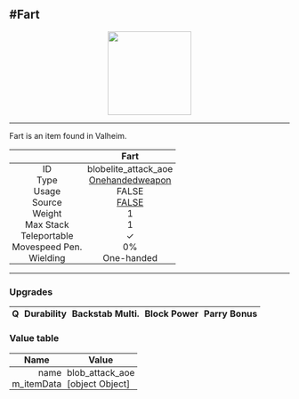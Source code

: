 <meta property="og:title" content="Fart - MoreValheim" /><meta property="og:type" content="website" /><meta property="og:image" content="/assets/fart.png" /><meta property="og:description" content="Fart is an item found in Valheim." /><meta name="theme-color" content="#546D78"><meta name="twitter:card" content="summary_large_image">
#Fart
-------------
<style>img {width:20px;}.tb {width:150px;display: block;margin-left: auto;margin-right: auto;}</style>

<style>.md-typeset table:not([class]) th:not([align]) {min-width:unset!important;}</style>
<style>td{padding:0em 0.3em!important;text-align:center!important;border-left:.05rem solid var(--md-default-fg-color--lightest)}</style>

<style>th{padding:0.1em 0.3em!important;text-align:center!important;font-weight:bold}</style>

<style>pre{text-align:right!important}</style>
<style>table tr td:first-child {border-left: 0;};</style>

<figure><img src="/assets/fart.png" class="tb" /><figcaption><small></small></figcaption></figure>

-------------

Fart is an item found in Valheim.

|        | Fart              |
| ----------- | ------------------------------------ |
| ID |blobelite_attack_aoe
| Type | [Onehandedweapon](../../types/onehandedweapon)
| Usage | FALSE<br>
| Source | [FALSE](../../items/false)
| Weight | 1 |
| Max Stack | 1 |
| Teleportable | ✓
| Movespeed Pen. | 0%
| Wielding | One-handed


-------------

### Upgrades
| Q | Durability | Backstab Multi. | Block Power | Parry Bonus
| - | - | - | - | - 


### Value table
| Name | Value
| - | - |
| <div style="text-align:right">name</div> | <div style="text-align:left">blob_attack_aoe</div> | 
| <div style="text-align:right">m_itemData</div> | <div style="text-align:left">[object Object]</div> | 